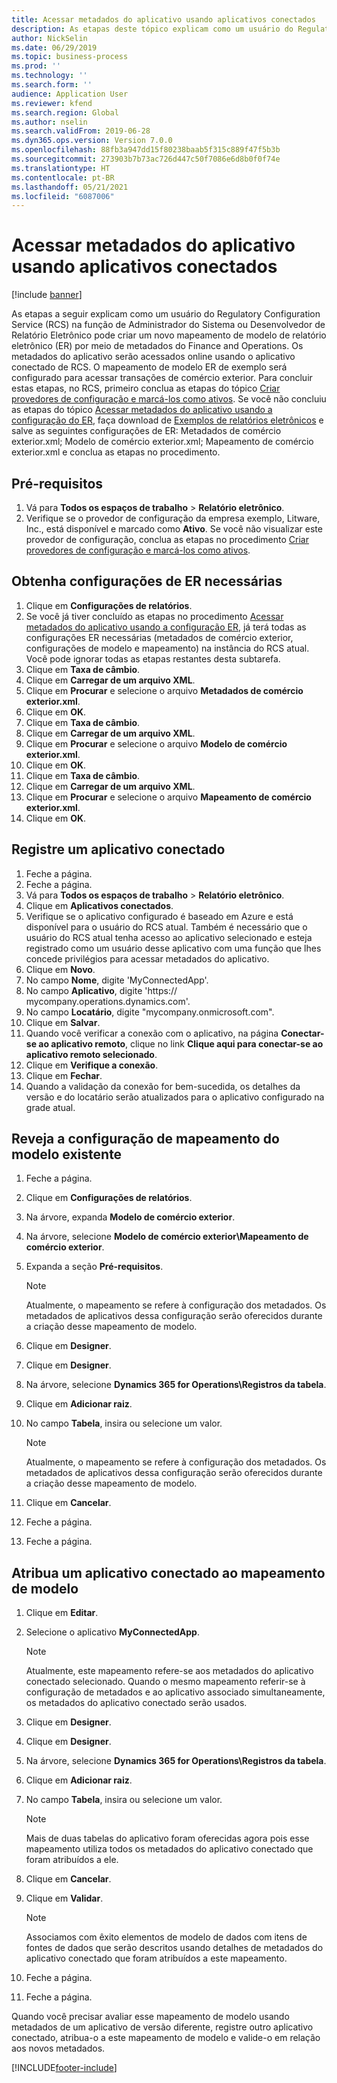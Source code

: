 ```yaml
---
title: Acessar metadados do aplicativo usando aplicativos conectados
description: As etapas deste tópico explicam como um usuário do Regulatory Configuration Service (RCS) pode criar um novo mapeamento de modelo de relatório eletrônico (ER) usando os metadados.
author: NickSelin
ms.date: 06/29/2019
ms.topic: business-process
ms.prod: ''
ms.technology: ''
ms.search.form: ''
audience: Application User
ms.reviewer: kfend
ms.search.region: Global
ms.author: nselin
ms.search.validFrom: 2019-06-28
ms.dyn365.ops.version: Version 7.0.0
ms.openlocfilehash: 88fb3a947dd15f80238baab5f315c889f47f5b3b
ms.sourcegitcommit: 273903b7b73ac726d447c50f7086e6d8b0f0f74e
ms.translationtype: HT
ms.contentlocale: pt-BR
ms.lasthandoff: 05/21/2021
ms.locfileid: "6087006"
---
```

# <a name="access-application-metadata-by-using-connected-applications"></a>Acessar metadados do aplicativo usando aplicativos conectados

[!include [banner](../../includes/banner.md)]

As etapas a seguir explicam como um usuário do Regulatory Configuration Service (RCS) na função de Administrador do Sistema ou Desenvolvedor de Relatório Eletrônico pode criar um novo mapeamento de modelo de relatório eletrônico (ER) por meio de metadados do Finance and Operations. Os metadados do aplicativo serão acessados online usando o aplicativo conectado de RCS. O mapeamento de modelo ER de exemplo será configurado para acessar transações de comércio exterior. Para concluir estas etapas, no RCS, primeiro conclua as etapas do tópico [Criar provedores de configuração e marcá-los como ativos](er-configuration-provider-mark-it-active-2016-11.md). Se você não concluiu as etapas do tópico [Acessar metadados do aplicativo usando a configuração do ER](access-application-metadata-er-configuration.md), faça download de [Exemplos de relatórios eletrônicos](https://download.microsoft.com/download/0/4/e/04e13839-e423-442b-a6c2-dd35b1045c2d/Dynamics%20365%20for%20Finance%20and%20Operations%208.1%20Electronic%20reporting%20task%20guides.zip) e salve as seguintes configurações de ER: Metadados de comércio exterior.xml; Modelo de comércio exterior.xml; Mapeamento de comércio exterior.xml e conclua as etapas no procedimento.

## <a name="prerequisites"></a>Pré-requisitos
1. Vá para **Todos os espaços de trabalho** > **Relatório eletrônico**. 
2. Verifique se o provedor de configuração da empresa exemplo, Litware, Inc., está disponível e marcado como **Ativo**. Se você não visualizar este provedor de configuração, conclua as etapas no procedimento [Criar provedores de configuração e marcá-los como ativos](er-configuration-provider-mark-it-active-2016-11.md). 

## <a name="get-required-er-configurations"></a>Obtenha configurações de ER necessárias
1. Clique em **Configurações de relatórios**. 
2. Se você já tiver concluído as etapas no procedimento [Acessar metadados do aplicativo usando a configuração ER](access-application-metadata-er-configuration.md), já terá todas as configurações ER necessárias (metadados de comércio exterior, configurações de modelo e mapeamento) na instância do RCS atual. Você pode ignorar todas as etapas restantes desta subtarefa. 
3. Clique em **Taxa de câmbio**. 
4. Clique em **Carregar de um arquivo XML**. 
5. Clique em **Procurar** e selecione o arquivo **Metadados de comércio exterior.xml**. 
6. Clique em **OK**. 
7. Clique em **Taxa de câmbio**. 
8. Clique em **Carregar de um arquivo XML**. 
9. Clique em **Procurar** e selecione o arquivo **Modelo de comércio exterior.xml**. 
10. Clique em **OK**. 
11. Clique em **Taxa de câmbio**. 
12. Clique em **Carregar de um arquivo XML**. 
13. Clique em **Procurar** e selecione o arquivo **Mapeamento de comércio exterior.xml**. 
14. Clique em **OK**. 

## <a name="register-a-connected-application"></a>Registre um aplicativo conectado
1. Feche a página. 
2. Feche a página. 
3. Vá para **Todos os espaços de trabalho** > **Relatório eletrônico**. 
4. Clique em **Aplicativos conectados**. 
5. Verifique se o aplicativo configurado é baseado em Azure e está disponível para o usuário do RCS atual. Também é necessário que o usuário do RCS atual tenha acesso ao aplicativo selecionado e esteja registrado como um usuário desse aplicativo com uma função que lhes concede privilégios para acessar metadados do aplicativo. 
6. Clique em **Novo**. 
7. No campo **Nome**, digite 'MyConnectedApp'. 
8. No campo **Aplicativo**, digite 'https:// mycompany.operations.dynamics.com'. 
9. No campo **Locatário**, digite "mycompany.onmicrosoft.com". 
10. Clique em **Salvar**. 
11. Quando você verificar a conexão com o aplicativo, na página **Conectar-se ao aplicativo remoto**, clique no link **Clique aqui para conectar-se ao aplicativo remoto selecionado**. 
12. Clique em **Verifique a conexão**. 
13. Clique em **Fechar**. 
14. Quando a validação da conexão for bem-sucedida, os detalhes da versão e do locatário serão atualizados para o aplicativo configurado na grade atual. 

## <a name="review-existing-model-mapping-configuration"></a>Reveja a configuração de mapeamento do modelo existente
1. Feche a página. 
2. Clique em **Configurações de relatórios**. 
3. Na árvore, expanda **Modelo de comércio exterior**. 
4. Na árvore, selecione **Modelo de comércio exterior\Mapeamento de comércio exterior**. 
5. Expanda a seção **Pré-requisitos**. 

    > [!NOTE]
    > Atualmente, o mapeamento se refere à configuração dos metadados. Os metadados de aplicativos dessa configuração serão oferecidos durante a criação desse mapeamento de modelo. 

6. Clique em **Designer**. 
7. Clique em **Designer**. 
8. Na árvore, selecione **Dynamics 365 for Operations\Registros da tabela**. 
9. Clique em **Adicionar raiz**. 
10. No campo **Tabela**, insira ou selecione um valor. 

    > [!NOTE]
    > Atualmente, o mapeamento se refere à configuração dos metadados. Os metadados de aplicativos dessa configuração serão oferecidos durante a criação desse mapeamento de modelo. 

11. Clique em **Cancelar**. 
12. Feche a página. 
13. Feche a página. 

## <a name="assign-connected-application-to-model-mapping"></a>Atribua um aplicativo conectado ao mapeamento de modelo 
1. Clique em **Editar**. 
2. Selecione o aplicativo **MyConnectedApp**. 

    > [!NOTE]
    > Atualmente, este mapeamento refere-se aos metadados do aplicativo conectado selecionado. Quando o mesmo mapeamento referir-se à configuração de metadados e ao aplicativo associado simultaneamente, os metadados do aplicativo conectado serão usados. 

3. Clique em **Designer**. 
4. Clique em **Designer**. 
5. Na árvore, selecione **Dynamics 365 for Operations\Registros da tabela**. 
6. Clique em **Adicionar raiz**. 
7. No campo **Tabela**, insira ou selecione um valor. 

    > [!NOTE]
    > Mais de duas tabelas do aplicativo foram oferecidas agora pois esse mapeamento utiliza todos os metadados do aplicativo conectado que foram atribuídos a ele. 

8. Clique em **Cancelar**. 
9. Clique em **Validar**. 

    > [!NOTE]
    > Associamos com êxito elementos de modelo de dados com itens de fontes de dados que serão descritos usando detalhes de metadados do aplicativo conectado que foram atribuídos a este mapeamento. 

10. Feche a página. 
11. Feche a página. 

Quando você precisar avaliar esse mapeamento de modelo usando metadados de um aplicativo de versão diferente, registre outro aplicativo conectado, atribua-o a este mapeamento de modelo e valide-o em relação aos novos metadados.


[!INCLUDE[footer-include](../../../../includes/footer-banner.md)]
